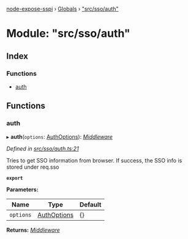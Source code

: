 [node-expose-sspi](../README.md) › [Globals](../globals.md) › ["src/sso/auth"](_src_sso_auth_.md)

# Module: "src/sso/auth"

## Index

### Functions

* [auth](_src_sso_auth_.md#auth)

## Functions

###  auth

▸ **auth**(`options`: [AuthOptions](../interfaces/_src_sso_interfaces_.authoptions.md)): *[Middleware](_src_sso_interfaces_.md#middleware)*

*Defined in [src/sso/auth.ts:21](https://github.com/jlguenego/node-expose-sspi/blob/133c769/src/sso/auth.ts#L21)*

Tries to get SSO information from browser. If success, the SSO info
is stored under req.sso

**`export`** 

**Parameters:**

Name | Type | Default |
------ | ------ | ------ |
`options` | [AuthOptions](../interfaces/_src_sso_interfaces_.authoptions.md) | {} |

**Returns:** *[Middleware](_src_sso_interfaces_.md#middleware)*
